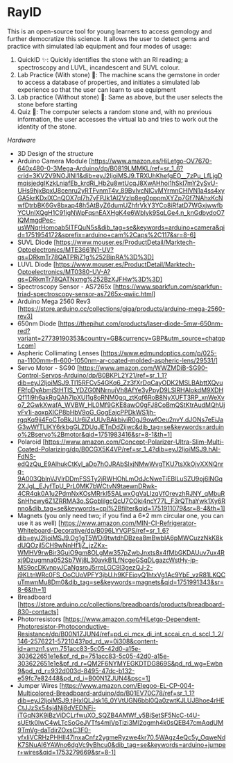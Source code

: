 # RayID
This is an open-source tool for young learners to access gemology and further democratize this science. It allows the user to detect gems and practice with simulated lab equipment and four modes of usage: 
1. QuickID ✨: Quickly identifies the stone with an RI reading; a spectroscopy and LUVL, incandescent and SUVL colour.
2. Lab Practice (With stone) 💎: The machine scans the gemstone in order to access a database of properties, and initiates a simulated lab experience so that the user can learn to use equipment
3. Lab practice (Without stone) 🔬: Same as above, but the user selects the stone before starting
4. Quiz 📝: The computer selects a random stone and, with no previous information, the user accesses the virtual lab and tries to work out the identity of the stone.

*Hardware*
- 3D Design of the structure
- Arduino Camera Module [https://www.amazon.es/HiLetgo-OV7670-640x480-0-3Mega-Arduino/dp/B0819LMMKL/ref=sr_1_6?crid=3KV2V9NOJINI1&dib=eyJ2IjoiMSJ9.TRXUhKhefgEO__7zPu_LfLjgDmqisjedgIKzkLniafEb_krdRi_Hb2u8wtUcqJ8XwAHhoi1hSkI7mY2ySvU-UHs9hjxBpxU8cenru2yRTFvnmT4v_89BvIvcNlCvMYrmnCHlVN1a4ss4xyGA5krKDxIXCnQOX7ql7h7yFPJk1Al2VzIp8eg0pppmXYZp7Gf7NAhxKcNwfDtrbBK6Gv8bxap48h5AtByZ6dumUZhfrVkY3YCo8iRfatD7WGxjwwfbYCUnIXQgH1C91igNWpFqsnEAXHgK4e6WbIyk9SqLGe4.n_knGdbydoO7IQMmgdPec-usWNqrHomoab5ITFQuN5s&dib_tag=se&keywords=arduino+camera&qid=1751954172&sprefix=arduino+cam%2Caps%2C117&sr=8-6]
- SUVL Diode [https://www.mouser.es/ProductDetail/Marktech-Optoelectronics/MTE3661N1-UV?qs=DRkmTr78QATPRjZ1g%252BipRA%3D%3D]
- LUVL Diode [https://www.mouser.es/ProductDetail/Marktech-Optoelectronics/MT0380-UV-A?qs=DRkmTr78QATNxmg%252BzXJFHw%3D%3D]
- Spectroscopy Sensor - AS7265x [https://www.sparkfun.com/sparkfun-triad-spectroscopy-sensor-as7265x-qwiic.html]
- Arduino Mega 2560 Rev3 [https://store.arduino.cc/collections/giga/products/arduino-mega-2560-rev3]
- 650nm Diode [https://thepihut.com/products/laser-diode-5mw-650nm-red?variant=27739190353&country=GB&currency=GBP&utm_source=chatgpt.com]
- Aspheric Collimating Lenses [https://www.edmundoptics.com/p/025-na-1100mm-fl-600-1050nm-ar-coated-molded-aspheric-lens/29531/]
- Servo Motor - SG90 [https://www.amazon.com/WWZMDiB-SG90-Control-Servos-Arduino/dp/B0BKPL2Y21/ref=sr_1_1?dib=eyJ2IjoiMSJ9.Tl15RFCv54GKq6_Zz3fXrDqCayODK2MSLBAbttXQvuFRfpDyAbmjStHTlS_YDZG0NNrnujVh8AfYe3yPpyD9LSlRHAIokdM9XDHQf11i9h6akRgQAh7lpXUI1g8oRNM0gq_ztKqf6RoB8NyXUFT3RP_xnWeXvo7_2GwkXwafA_WVBW_HL0Mf9GKE8awO0gFJ8CoBmQStKtrAudMQhUjvFv1i-aoxpXICP8bHbV9oG_GogEajcPPDkWS1jh-rgqKq9ji4FoCToBkJUr6iZxUUvBAkbiviR0gJ9owfOeu2nvY.dJONs7eEiJaG3wWfTLIKY6rkbgGLZDUqJETnDdZijwc&dib_tag=se&keywords=arduino%2Bservo%2Bmotor&qid=1751983416&sr=8-1&th=1]
- Polaroid [https://www.amazon.com/Concept-Polarizer-Ultra-Slim-Multi-Coated-Polarizing/dp/B0CGX5K4VP/ref=sr_1_4?dib=eyJ2IjoiMSJ9.hAI-FdNS-edQzQu_E9AlhukCtKyI_aDp7hOJRAbSIxjNMwWvgTKU7tsXkOjvXXNQnrq-9A003QblnVJVlrDDmFSSTy2jRWHOhLmOdJcNweTiEBlLuSZU9pj6lNGq2XJgL_EJyfTpU_PrL0MK7bWCtvN9taewnDRwk-4CR4qk0A1u2PdmNxKOsMRrkl5SALwxOgVaLIzqVfOrevzhRJNY_qMbuRSnHhcwy6Z1ZRRMA3o.SGoblilgcQcU7COki4ncY77L_F3rQThaYwk1Xy6Rnno&dib_tag=se&keywords=cpl%2Bfilter&qid=1751911079&sr=8-4&th=1]
- Magnets (you only need two; if you find a 6*2 mm circular one, you can use it as well) [https://www.amazon.com/MIN-CI-Refrigerator-Whiteboard-Decorative/dp/B096LYVGPS/ref=sr_1_6?dib=eyJ2IjoiMSJ9.Og1gT5WDi9twtdhDBzea8mBwbIA6pMWCuzzNkK8kdUQOzjI5CH9wNnHf1jZ_jzZKx-WMHV9rwBir3GuiO9gm8OLgMw357pZwbJnxts8x4fMbGKDAUuv7ux4Rxj9Dzugmna052Sb7Wj8L30avkB1LfNcgeGSqDLgazcWstHy-jp-MS9ocDKvnpyJCaNgsroJ5rrpLGC9l3gezQJ-2-j9KLtnWRc0FS_OoCUoVPFY3jbU.h9KFEiqvQ1htxVg1Ac9YbE_vzR81LKQCuTmwnMu8Dm0&dib_tag=se&keywords=magnets&qid=1751991343&sr=8-6&th=1]
- Breadboard [https://store.arduino.cc/collections/breadboards/products/breadboard-830-contacts]
- Photorresistors [https://www.amazon.com/HiLetgo-Dependent-Photoresistor-Photoconductive-Resistance/dp/B00N1ZJUN4/ref=pd_ci_mcx_di_int_sccai_cn_d_sccl_1_2/146-2576221-5721043?pd_rd_w=0i308&content-id=amzn1.sym.751acc83-5c05-42d0-a15e-303622651e1e&pf_rd_p=751acc83-5c05-42d0-a15e-303622651e1e&pf_rd_r=QM2F6NYMYEGKDTDG869S&pd_rd_wg=Ewbn9&pd_rd_r=932d003d-8495-47dc-b132-e59fc7e82448&pd_rd_i=B00N1ZJUN4&psc=1]
- Jumper Wires [https://www.amazon.com/Elegoo-EL-CP-004-Multicolored-Breadboard-arduino/dp/B01EV70C78/ref=sr_1_1?dib=eyJ2IjoiMSJ9.tjHxIQLJsk16_0YVtUGN6bbl0Qa0zwtKJLUJBhoe4rHECtJJzSx54sj4Nj8dVEDNFi-iTGqN3K9iBzViDCLrfwuXO_SQZB4AMWf_y5BiSetSF5NcC-t4U-sUEtk0IwC4wLTcSoGeJVTfs4mlVpTizi3Ml2qgmh4k0sQEB47cmAqdUM9TmVg-daTdirZOxsC3F0-yfxliVCRHzPHHlI47lnxaCnfz2ygmeRyzwe4kr70.5WAgz4eQc5y_OqweNdK7SNuAI6YAWno6dgVc9yBhcu0&dib_tag=se&keywords=arduino+jumper+wires&qid=1753279669&sr=8-1]
  
